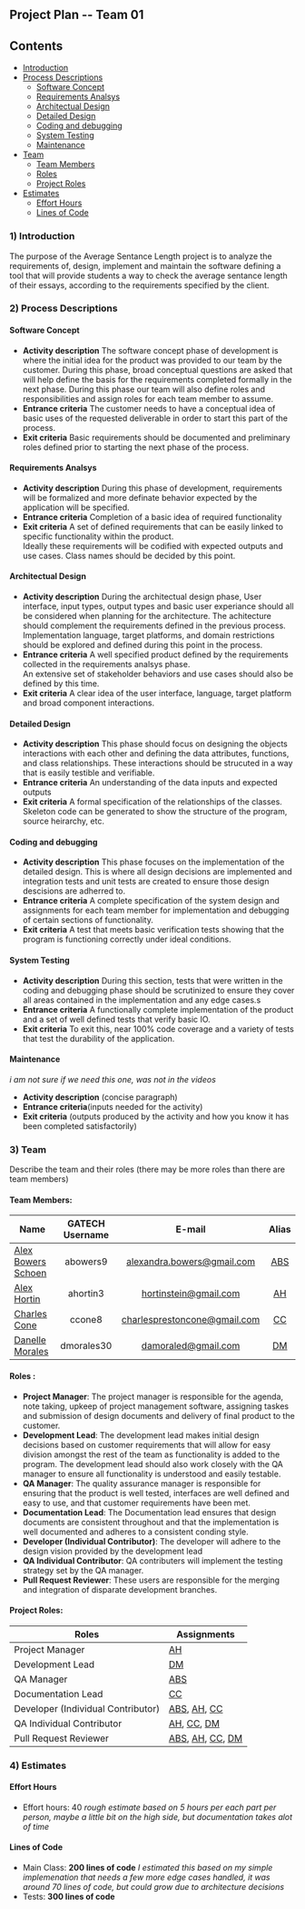 ## **Project Plan -- Team 01**

Contents
-----------------
- [Introduction](#introduction)
- [Process Descriptions](#process-descriptions)
  - [Software Concept](#softwareconcept)
  - [Requirements Analsys](#requirements-analsys)
  - [Architectual Design](#architectual-design)
  - [Detailed Design](#detailed-design)
  - [Coding and debugging](#coding-and-debugging)
  - [System Testing](#system-testing)
  - [Maintenance](#maintenance)
- [Team](#team)
  - [Team Members](#team-members)
  - [Roles](#roles)
  - [Project Roles](#project-roles)
- [Estimates](#estimates)
  - [Effort Hours](#team-members)
  - [Lines of Code](#lines-of-code)

### 1) Introduction

The purpose of the Average Sentance Length project is to analyze the requirements of, design, implement and maintain the
software defining a tool that will provide students a way to check the average sentance length of their essays, according to the
requirements specified by the client.  

### 2) Process Descriptions

#### Software Concept

- **Activity description**  The software concept phase of development is where the initial idea for the 
product was provided to our team by the customer.  During this phase, broad conceptual questions are asked
that will help define the basis for the requirements completed formally in the next phase.  During this phase
our team will also define roles and responsibilities and assign roles for each team member  to assume.
- **Entrance criteria**  The customer needs to have a conceptual idea of basic uses of the requested deliverable 
in order to start this part of the process.
- **Exit criteria**   Basic requirements should be documented and preliminary roles defined prior to starting the next
phase of the process.

#### Requirements Analsys 

- **Activity description** During this phase of development, requirements will be formalized and more definate behavior
expected by the application will be specified.  
- **Entrance criteria** Completion of a basic idea of required functionality
- **Exit criteria** A set of defined requirements that can be easily linked to specific functionality within the product.  
Ideally these requirements will be codified with expected outputs and use cases.  Class names should be decided by this point.  

#### Architectual Design

- **Activity description** During the architectual design phase, User interface, input types, output types and basic user 
experiance should all be considered when planning for the architecture.  The achitecture should complement the requirements 
defined in the previous process. Implementation language, target platforms, and domain restrictions should be explored and 
defined during this point in the process.
- **Entrance criteria** A well specified product defined by the requirements collected in the requirements analsys phase.  
An extensive set of stakeholder behaviors and use cases should also be defined by this time. 
- **Exit criteria**  A clear idea of the user interface, language, target platform and broad component interactions.

#### Detailed Design

- **Activity description** This phase should focus on designing the objects interactions with each other and defining the data attributes, 
functions, and class relationships.  These interactions should be strucuted in a way that is easily testible and verifiable.
- **Entrance criteria** An understanding of the data inputs and expected outputs 
- **Exit criteria** A formal specification of the relationships of the classes. Skeleton code can be generated to show the structure of 
the program, source heirarchy, etc. 
 
#### Coding and debugging

- **Activity description** This phase focuses on the implementation of the detailed design.  This is where all design decisions are implemented
and integration tests and unit tests are created to ensure those design descisions are adherred to. 
- **Entrance criteria** A complete specification of the system design and assignments for each team member for implementation and debugging of 
certain sections of functionality. 
- **Exit criteria** A test that meets basic verification tests showing that the program is functioning correctly under ideal conditions.

#### System Testing

- **Activity description** During this section, tests that were written in the coding and debugging phase should be scrutinized to 
ensure they cover all areas contained in the implementation and any edge cases.s
- **Entrance criteria** A functionally complete implementation of the product and a set of well defined tests that verify basic IO.
- **Exit criteria** To exit this, near 100% code coverage and a variety of tests that test the durability of the application.  

#### Maintenance
*i am not sure if we need this one, was not in the videos*
- **Activity description** (concise paragraph)
- **Entrance criteria**(inputs needed for the activity)
- **Exit criteria** (outputs produced by the activity and how you know it has been completed satisfactorily)

### 3) Team

Describe the team and their roles (there may be more roles than there are team members)

#### Team Members:

| Name  				| GATECH Username		| E-mail						| Alias |
| --------------------- |:---------------------:|:-----------------------------:|:-----:| 
| [Alex Bowers Schoen](http://github.com/bowersaa )  	| abowers9				| alexandra.bowers@gmail.com 	| [ABS](http://github.com/bowersaa )   |
| [Alex Hortin](http://github.com/hortinstein) 	 		| ahortin3				| hortinstein@gmail.com  		| [AH](http://github.com/hortinstein )    |
| [Charles Cone](http://github.com/ccone8)  	 		| ccone8		        | charlesprestoncone@gmail.com  | [CC](http://github.com/ccone8 )    |
| [Danelle Morales](http://github.com/DannieMorales) 		| dmorales30			| damoraled@gmail.com 			| [DM](http://github.com/DannieMorales )    |
	
#### Roles :
- **Project Manager**:  The project manager is responsible for the agenda, note taking, upkeep of project management software, 
assigning taskes and submission of design documents and delivery of final product to the customer.
- **Development Lead**:  The development lead makes initial design decisions based on customer requirements that will allow 
for easy division amongst the rest of the team as functionality is added to the program.  The development lead should also
work closely with the QA manager to ensure all functionality is understood and easily testable.
- **QA Manager**: The quality assurance manager is responsible for ensuring that the product is well tested, interfaces are
well defined and easy to use, and that customer requirements have been met.
- **Documentation Lead**: The Documentation lead ensures that design documents are consistent throughout and that the implementation
is well documented and adheres to a consistent conding style.
- **Developer (Individual Contributor)**:  The developer will adhere to the design vision provided by the development lead   
- **QA Individual Contributor**: QA contributers will implement the testing strategy set by the QA manager.  
- **Pull Request Reviewer**:  These users are responsible for the merging and integration of disparate development branches.
	
#### Project Roles:

| Roles | Assignments |
| --- | --- | 
| Project Manager	| [AH](http://github.com/hortinstein) 
| Development Lead 	| [DM](http://github.com/DannieMorales)
| QA Manager 		| [ABS](http://github.com/bowersaa )
| Documentation Lead| [CC](http://github.com/ccone8)
| Developer (Individual Contributor)| [ABS](http://github.com/bowersaa ), [AH](http://github.com/hortinstein), [CC](http://github.com/ccone8)
|QA Individual Contributor			| [AH](http://github.com/hortinstein), [CC](http://github.com/ccone8), [DM](http://github.com/DannieMorales)
| Pull Request Reviewer| [ABS](http://github.com/bowersaa ), [AH](http://github.com/hortinstein), [CC](http://github.com/ccone8), [DM](http://github.com/DannieMorales)

### 4) Estimates

#### Effort Hours
- Effort hours: 40 *rough estimate based on 5 hours per each part per person, maybe a little bit on the high side, but documentation 
takes alot of time*

#### Lines of Code
  - Main Class: **200 lines of code** *I estimated this based on my simple implemenation that needs a few more edge cases handled, it was around 70 lines of code, but could grow due to architecture decisions*
  - Tests: **300 lines of code**

